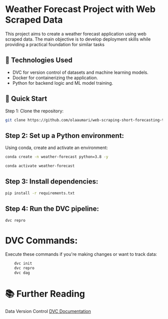 # Weather Forecast Project with Web Scraped Data

This project aims to create a weather forecast application using web scraped data. The main objective is to develop deployment skills while providing a practical foundation for similar tasks

## 🔧 Technologies Used

- DVC for version control of datasets and machine learning models.
- Docker for containerizing the application.
- Python for backend logic and ML model training.

## 🚀 Quick Start
Step 1: Clone the repository:

```bash
git clone https://github.com/olaaumari/web-scraping-short-forecasting-temperature.git
```
## Step 2: Set up a Python environment:
Using conda, create and activate an environment:


```bash
conda create -n weather-forecast python=3.8 -y
```
```bash
conda activate weather-forecast
```

## Step 3: Install dependencies:
```bash
pip install -r requirements.txt
```

## Step 4: Run the DVC pipeline:
```bash
dvc repro
```


# DVC Commands:
Execute these commands if you're making changes or want to track data:
```bash
    dvc init
    dvc repro
    dvc dag
```

# 📚 Further Reading
Data Version Control [DVC Documentation](https://dvc.org/doc)

